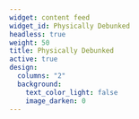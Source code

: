 ```yaml
---
widget: content feed
widget_id: Physically Debunked
headless: true
weight: 50
title: Physically Debunked
active: true
design:
  columns: "2"
  background:
    text_color_light: false
    image_darken: 0
---
```

